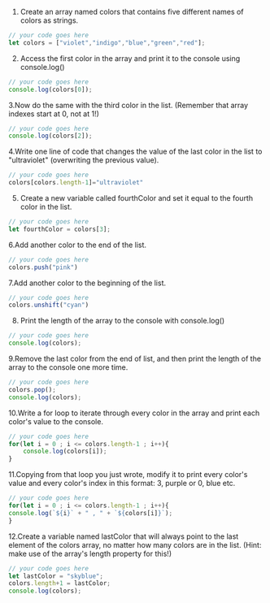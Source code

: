 1. Create an array named colors that contains five different names of colors as strings.

```js
// your code goes here
let colors = ["violet","indigo","blue","green","red"];
```

2. Access the first color in the array and print it to the console using console.log()

```js
// your code goes here
console.log(colors[0]);
```

3.Now do the same with the third color in the list. (Remember that array indexes start at 0, not at 1!)

```js
// your code goes here
console.log(colors[2]);
```

4.Write one line of code that changes the value of the last color in the list to "ultraviolet" (overwriting the previous value).

```js
// your code goes here
colors[colors.length-1]="ultraviolet"
```

5. Create a new variable called fourthColor and set it equal to the fourth color in the list.

```js
// your code goes here
let fourthColor = colors[3];
```

6.Add another color to the end of the list.

```js
// your code goes here
colors.push("pink")
```

7.Add another color to the beginning of the list.

```js
// your code goes here
colors.unshift("cyan")
```

8. Print the length of the array to the console with console.log()

```js
// your code goes here
console.log(colors);
```

9.Remove the last color from the end of list, and then print the length of the array to the console one more time.

```js
// your code goes here
colors.pop();
console.log(colors);
```

10.Write a for loop to iterate through every color in the array and print each color's value to the console.

```js
// your code goes here
for(let i = 0 ; i <= colors.length-1 ; i++){
    console.log(colors[i]);
}
```

11.Copying from that loop you just wrote, modify it to print every color's value and every color's index in this format: 3, purple or 0, blue etc.

```js
// your code goes here
for(let i = 0 ; i <= colors.length-1 ; i++){
console.log(`${i}` + " , " + `${colors[i]}`);
}
```

12.Create a variable named lastColor that will always point to the last element of the colors array, no matter how many colors are in the list. (Hint: make use of the array's length property for this!)

```js
// your code goes here
let lastColor = "skyblue";
colors.length+1 = lastColor;
console.log(colors);
```